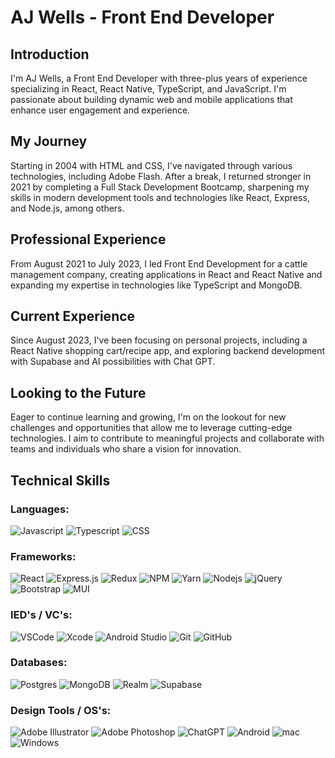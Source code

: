 # AJ Wells - Front End Developer

## Introduction

I'm AJ Wells, a Front End Developer with three-plus years of experience specializing in React, React Native, TypeScript, and JavaScript. I'm passionate about building dynamic web and mobile applications that enhance user engagement and experience.

## My Journey

Starting in 2004 with HTML and CSS, I've navigated through various technologies, including Adobe Flash. After a break, I returned stronger in 2021 by completing a Full Stack Development Bootcamp, sharpening my skills in modern development tools and technologies like React, Express, and Node.js, among others.

## Professional Experience

From August 2021 to July 2023, I led Front End Development for a cattle management company, creating applications in React and React Native and expanding my expertise in technologies like TypeScript and MongoDB.

## Current Experience

Since August 2023, I've been focusing on personal projects, including a React Native shopping cart/recipe app, and exploring backend development with Supabase and AI possibilities with Chat GPT.

## Looking to the Future

Eager to continue learning and growing, I'm on the lookout for new challenges and opportunities that allow me to leverage cutting-edge technologies. I aim to contribute to meaningful projects and collaborate with teams and individuals who share a vision for innovation.

## Technical Skills

### Languages:

![Javascript](https://img.shields.io/badge/Javascript-F0DB4F?style=for-the-badge&labelColor=black&logo=javascript&logoColor=F0DB4F)
![Typescript](https://img.shields.io/badge/Typescript-007acc?style=for-the-badge&labelColor=black&logo=typescript&logoColor=007acc)
![CSS](https://img.shields.io/badge/CSS-1572B6?style=for-the-badge&labelColor=black&logo=css3&logoColor=1572B6)

### Frameworks:

![React](https://img.shields.io/badge/-React/React_Native-61DBFB?style=for-the-badge&labelColor=black&logo=react&logoColor=61DBFB)
![Express.js](https://img.shields.io/badge/Express.js-ffffff?style=for-the-badge&labelColor=black&logo=express&logoColor=ffffff)
![Redux](https://img.shields.io/badge/Redux-7248B6?style=for-the-badge&labelColor=black&logo=redux&logoColor=7248B6)
![NPM](https://img.shields.io/badge/NPM-%23CB3837.svg?style=for-the-badge&labelColor=black&logo=npm&logoColor=23CB3837)
![Yarn](https://img.shields.io/badge/yarn-%232C8EBB.svg?style=for-the-badge&labelColor=black&logo=yarn&logoColor=232C8EBB)
![Nodejs](https://img.shields.io/badge/Node.js-3C873A?style=for-the-badge&labelColor=black&logo=node.js&logoColor=3C873A)
![jQuery](https://img.shields.io/badge/jquery-%230769AD.svg?style=for-the-badge&labelColor=black&logo=jquery&logoColor=0769AD)
![Bootstrap](https://img.shields.io/badge/Bootstrap-780FF1?style=for-the-badge&labelColor=black&logo=bootstrap&logoColor=780FF1)
![MUI](https://img.shields.io/badge/MUI-%230081CB.svg?style=for-the-badge&labelColor=black&logo=mui&logoColor=230081CB)

### IED's / VC's:

![VSCode](https://img.shields.io/badge/Visual_Studio-0078d7?style=for-the-badge&labelColor=black&logo=visual%20studio&logoColor=0078d7)
![Xcode](https://img.shields.io/badge/Xcode-007ACC?style=for-the-badge&labelColor=black&logo=Xcode&logoColor=007ACC)
![Android Studio](https://img.shields.io/badge/Android%20Studio-3DDC84.svg?style=for-the-badge&labelColor=black&logo=android-studio&logoColor=3DDC84)
![Git](https://img.shields.io/badge/Git-E84D31?style=for-the-badge&labelColor=black&logo=git&logoColor=E84D31)
![GitHub](https://img.shields.io/badge/github-%23121011.svg?style=for-the-badge&labelColor=black&logo=github&logoColor=white)

### Databases:

![Postgres](https://img.shields.io/badge/postgres-%23316192.svg?style=for-the-badge&labelColor=black&logo=postgresql&logoColor=23316192)
![MongoDB](https://img.shields.io/badge/MongoDB-%234ea94b.svg?style=for-the-badge&labelColor=black&logo=mongodb&logoColor=234ea94b)
![Realm](https://img.shields.io/badge/Realm-39477F?style=for-the-badge&labelColor=black&logo=realm&logoColor=39477F)
![Supabase](https://img.shields.io/badge/Supabase-3ECF8E?style=for-the-badge&labelColor=black&logo=supabase&logoColor=3ECF8E)

### Design Tools / OS's:

![Adobe Illustrator](https://img.shields.io/badge/adobe%20illustrator-%23FF9A00.svg?style=for-the-badge&labelColor=black&logo=adobe%20illustrator&logoColor=23FF9A00)
![Adobe Photoshop](https://img.shields.io/badge/adobe%20photoshop-%2331A8FF.svg?style=for-the-badge&labelColor=black&logo=adobe%20photoshop&logoColor=2331A8FF)
![ChatGPT](https://img.shields.io/badge/chat_GPT-74aa9c?style=for-the-badge&labelColor=black&logo=openai&logoColor=74aa9c)
![Android](https://img.shields.io/badge/Android-3DDC84?style=for-the-badge&labelColor=black&logo=android&logoColor=3DDC84)
![mac](https://img.shields.io/badge/iOS_/_oSX-%23000000.svg?style=for-the-badge&labelColor=black&logo=apple&logoColor=white)
![Windows](https://img.shields.io/badge/Windows-0078D6?style=for-the-badge&labelColor=black&logo=windows&logoColor=0078D6)
